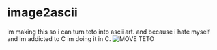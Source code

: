 # image2ascii

im making this so i can turn teto into ascii art. and because i hate myself and im addicted to C im doing it in C. 
![MOVE TETO](https://kasanetetoplush.com/wp-content/uploads/2025/02/Kasane-Teto-Plush-4.png)

